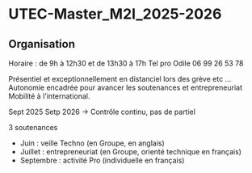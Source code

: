 # UTEC-Master_M2I_2025-2026

## Organisation

Horaire : de 9h à 12h30 et de 13h30 à 17h
Tel pro Odile 06 99 26 53 78

Présentiel et exceptionnellement en distanciel lors des grève etc ...
Autonomie encadrée pour avancer les soutenances et entrepreneuriat
Mobilité à l'international.

Sept 2025 Setp 2026 -> Contrôle continu, pas de partiel

3 soutenances

- Juin : veille Techno (en Groupe, en anglais)
- Juillet : entrepreneuriat (en Groupe, orienté technique en français)
- Septembre : activité Pro (individuelle en français)